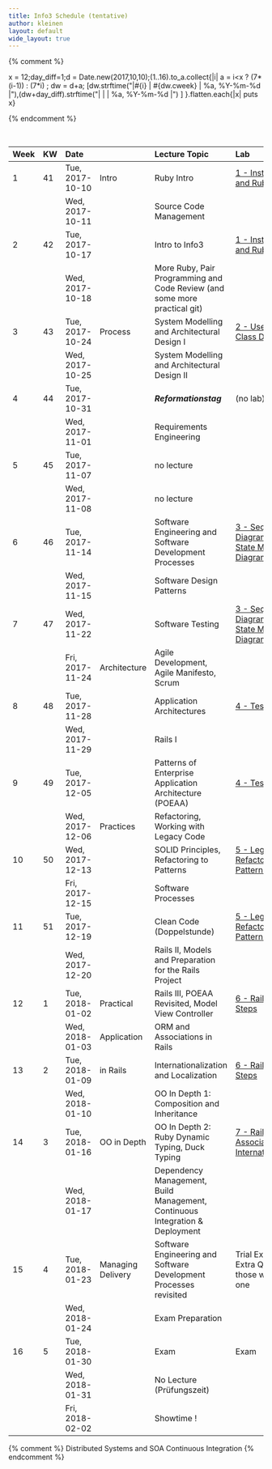 ```yaml
---
title: Info3 Schedule (tentative)
author: kleinen
layout: default
wide_layout: true
---
```


{% comment %}


x = 12;day_diff=1;d = Date.new(2017,10,10);(1..16).to_a.collect{|i|  a = i<x ? (7*(i-1)) : (7*i) ; dw = d+a; [dw.strftime("|#{i} | #{dw.cweek} | %a, %Y-%m-%d |"),(dw+day_diff).strftime("|   |    | %a, %Y-%m-%d |") ] }.flatten.each{|x| puts x}


{% endcomment %}

<br/>

| Week | KW | Date                                              |                    | Lecture Topic                                                                | Lab                                                                               |  |
|:-----|:---|:--------------------------------------------------|:-------------------|:-----------------------------------------------------------------------------|:----------------------------------------------------------------------------------|:-|
| 1    | 41 | Tue, 2017-10-10                                   | Intro              | Ruby Intro                                                                   | [1 - Installation, Git and Ruby](../labs/lab-01-startup)                          |  |
|      |    | Wed, 2017-10-11                                   |                    | Source Code Management                                                       |                                                                                   |  |
| 2    | 42 | Tue, 2017-10-17                                   |                    | Intro to Info3                                                               | [1 - Installation, Git and Ruby](../labs/lab-01-startup)                          |  |
|      |    | Wed, 2017-10-18                                   |                    | More Ruby, Pair Programming and Code Review (and some more practical git)    |                                                                                   |  |
| 3    | 43 | Tue, 2017-10-24                                   | Process            | System Modelling and Architectural Design I                                  | [2 - Use Cases and Class Diagrams](../labs/lab-02-usecases-class)                 |  |
|      |    | Wed, 2017-10-25                                   |                    | System Modelling and Architectural Design II                                 |                                                                                   |  |
| 4    | 44 | Tue, 2017-10-31                                   |                    | ***Reformationstag***                                                        | (no lab)                                                                          |  |
|      |    | Wed, 2017-11-01                                   |                    | Requirements Engineering                                                     |                                                                                   |  |
| 5    | 45 | Tue, 2017-11-07                                   |                    | no lecture                                                                   |                                                                                   |  |
|      |    | Wed, 2017-11-08                                   |                    | no lecture                                                                   |                                                                                   |  |
| 6    | 46 | Tue, 2017-11-14                                   |                    | Software Engineering and Software Development Processes                      | [3 - Sequence Diagrams and State Machine Diagrams](../labs/lab-03-sequence-state) |  |
|      |    | Wed, 2017-11-15                                   |                    | Software Design Patterns                                                     |                                                                                   |  |
| 7    | 47 | Wed, 2017-11-22                                   |                    | Software Testing                                                             | [3 - Sequence Diagrams and State Machine Diagrams](../labs/lab-03-sequence-state) |  |
|      |    | <span class = "attention"> Fri, 2017-11-24</span> | Architecture       | Agile Development, Agile Manifesto, Scrum                                    |                                                                                   |  |
| 8    | 48 | Tue, 2017-11-28                                   |                    | Application Architectures                                                    | [4 - Testing](../labs/lab-04-testing)                                             |  |
|      |    | Wed, 2017-11-29                                   |                    | Rails I                                                                      |                                                                                   |  |
| 9    | 49 | Tue, 2017-12-05                                   |                    | Patterns of Enterprise Application Architecture (POEAA)                      | [4 - Testing](../labs/lab-04-testing)                                             |  |
|      |    | Wed, 2017-12-06                                   | Practices          | Refactoring, Working with Legacy Code                                        |                                                                                   |  |
| 10   | 50 | Wed, 2017-12-13                                   |                    | SOLID Principles, Refactoring to Patterns                                    | [5 - Legacy Code - Refactoring to Patterns](../labs/lab-05-legacy)                |  |
|      |    | <span class = "attention"> Fri, 2017-12-15</span> |                    | Software Processes                                                           |                                                                                   |  |
| 11   | 51 | Tue, 2017-12-19                                   |                    | Clean Code (Doppelstunde)                                                    | [5 - Legacy Code - Refactoring to Patterns](../labs/lab-05-legacy)                |  |
|      |    | Wed, 2017-12-20                                   |                    | Rails II, Models and Preparation for the Rails Project                       |                                                                                   |  |
| 12   | 1  | Tue, 2018-01-02                                   | Practical          | Rails III, POEAA Revisited, Model View Controller                            | [6 - Rails First Steps](../labs/lab-06-rails-1)                                   |  |
|      |    | Wed, 2018-01-03                                   | Application        | ORM and Associations in Rails                                                |                                                                                   |  |
| 13   | 2  | Tue, 2018-01-09                                   | in Rails           | Internationalization and Localization                                        | [6 - Rails First Steps](../labs/lab-06-rails-1)                                   |  |
|      |    | Wed, 2018-01-10                                   |                    | OO In Depth 1: Composition and Inheritance                                   |                                                                                   |  |
| 14   | 3  | Tue, 2018-01-16                                   | OO in Depth        | OO In Depth 2: Ruby Dynamic Typing, Duck Typing                              | [7 - Rails Associations and Internationalization](../labs/lab-07-rails-2)         |  |
|      |    | Wed, 2018-01-17                                   |                    | Dependency Management, Build Management, Continuous Integration & Deployment |                                                                                   |  |
| 15   | 4  | Tue, 2018-01-23                                   | Managing  Delivery | Software Engineering and Software Development Processes  revisited           | Trial Exam and Extra Quizz for those who missed one                               |  |
|      |    | Wed, 2018-01-24                                   |                    | Exam Preparation                                                             |                                                                                   |  |
| 16   | 5  | Tue, 2018-01-30                                   |                    | Exam                                                                         | Exam                                                                              |  |
|      |    | Wed, 2018-01-31                                   |                    | No Lecture (Prüfungszeit)                                                    |                                                                                   |  |
|      |    | Fri, 2018-02-02                                   |                    | Showtime !                                                                   |                                                                                   |  |



{% comment %}
Distributed Systems and SOA
Continuous Integration
{% endcomment %}

